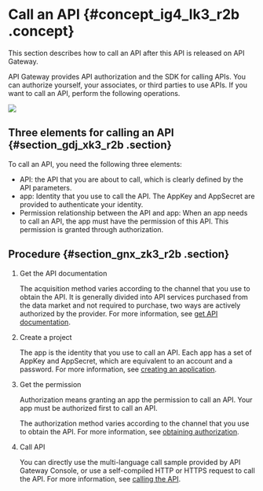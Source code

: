 # Call an API {#concept_ig4_lk3_r2b .concept}

This section describes how to call an API after this API is released on API Gateway.

API Gateway provides API authorization and the SDK for calling APIs. You can authorize yourself, your associates, or third parties to use APIs. If you want to call an API, perform the following operations.

![](http://static-aliyun-doc.oss-cn-hangzhou.aliyuncs.com/assets/img/16413/15476195808815_en-US.png)

## Three elements for calling an API {#section_gdj_xk3_r2b .section}

To call an API, you need the following three elements:

-   API: the API that you are about to call, which is clearly defined by the API parameters.
-   app: Identity that you use to call the API. The AppKey and AppSecret are provided to authenticate your identity.
-   Permission relationship between the API and app: When an app needs to call an API, the app must have the permission of this API. This permission is granted through authorization.

## Procedure {#section_gnx_zk3_r2b .section}

1.  Get the API documentation

    The acquisition method varies according to the channel that you use to obtain the API. It is generally divided into API services purchased from the data market and not required to purchase, two ways are actively authorized by the provider. For more information, see [get API documentation](https://www.alibabacloud.com/help/doc-detail/42740.htm).

2.  Create a project

    The app is the identity that you use to call an API. Each app has a set of AppKey and AppSecret, which are equivalent to an account and a password. For more information, see [creating an application](https://www.alibabacloud.com/help/doc-detail/29488.htm).

3.  Get the permission

    Authorization means granting an app the permission to call an API. Your app must be authorized first to call an API.

    The authorization method varies according to the channel that you use to obtain the API. For more information, see [obtaining authorization](https://www.alibabacloud.com/help/doc-detail/29489.htm).

4.  Call API

    You can directly use the multi-language call sample provided by API Gateway Console, or use a self-compiled HTTP or HTTPS request to call the API. For more information, see [calling the API](https://www.alibabacloud.com/help/doc-detail/29490.htm).



